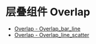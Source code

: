 # 层叠组件 Overlap
[]()
- [Overlap - Overlap_bar_line](/pyecharts/Overlap/overlap_bar_line.md 'include :type=code')
- [Overlap - Overlap_line_scatter](/pyecharts/Overlap/overlap_line_scatter.md 'include :type=code')
